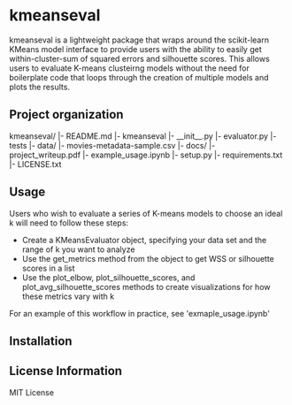 # kmeanseval
kmeanseval is a lightweight package that wraps around the scikit-learn KMeans model interface to provide users with the ability to easily get within-cluster-sum of squared errors and silhouette scores. This allows users to evaluate K-means clusteirng models without the need for boilerplate code that loops through the creation of multiple models and plots the results.

## Project organization
kmeanseval/
	|- README.md
	|- kmeanseval
		|- \_\_init\_\_.py
		|- evaluator.py
		|- tests
	|- data/
		|- movies-metadata-sample.csv
	|- docs/
		|- project_writeup.pdf
	|- example_usage.ipynb
	|- setup.py
	|- requirements.txt
	|- LICENSE.txt

## Usage
Users who wish to evaluate a series of K-means models to choose an ideal k will need to follow these steps:
* Create a KMeansEvaluator object, specifying your data set and the range of k you want to analyze
* Use the get_metrics method from the object to get WSS or silhouette scores in a list
* Use the plot_elbow, plot_silhouette_scores, and plot_avg_silhouette_scores methods to create visualizations for how these metrics vary with k

For an example of this workflow in practice, see 'exmaple_usage.ipynb'

## Installation

## License Information
MIT License